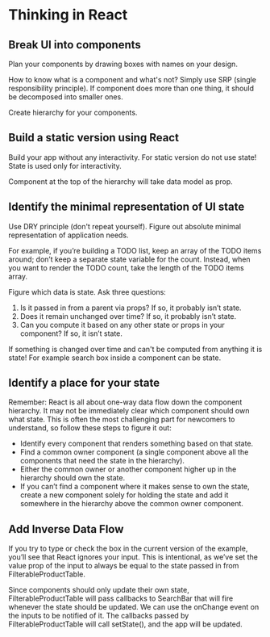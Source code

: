 # Thinking in React

## Break UI into components

Plan your components by drawing boxes with names on your design. 

How to know what is a component and what's not? Simply use SRP (single responsibility principle). If component does more than one thing, it should be decomposed into smaller ones.

Create hierarchy for your components.

## Build a static version using React

Build your app without any interactivity. For static version do not use state! State is used only for interactivity. 

Component at the top of the hierarchy will take data model as prop. 

## Identify the minimal representation of UI state

Use DRY principle (don't repeat yourself). Figure out absolute minimal representation of application needs. 

For example, if you’re building a TODO list, keep an array of the TODO items around; don’t keep a separate state variable for the count. Instead, when you want to render the TODO count, take the length of the TODO items array.

Figure which data is state. Ask three questions:

1. Is it passed in from a parent via props? If so, it probably isn’t state.
2. Does it remain unchanged over time? If so, it probably isn’t state.
3. Can you compute it based on any other state or props in your component? If so, it isn’t state.

If something is changed over time and can't be computed from anything it is state! For example search box inside a component can be state. 

## Identify a place for your state

Remember: React is all about one-way data flow down the component hierarchy. It may not be immediately clear which component should own what state. This is often the most challenging part for newcomers to understand, so follow these steps to figure it out:

* Identify every component that renders something based on that state.
* Find a common owner component (a single component above all the components that need the state in the hierarchy).
* Either the common owner or another component higher up in the hierarchy should own the state.
* If you can’t find a component where it makes sense to own the state, create a new component solely for holding the state and add it somewhere in the hierarchy above the common owner component.

## Add Inverse Data Flow

If you try to type or check the box in the current version of the example, you’ll see that React ignores your input. This is intentional, as we’ve set the value prop of the input to always be equal to the state passed in from FilterableProductTable.

Since components should only update their own state, FilterableProductTable will pass callbacks to SearchBar that will fire whenever the state should be updated. We can use the onChange event on the inputs to be notified of it. The callbacks passed by FilterableProductTable will call setState(), and the app will be updated.